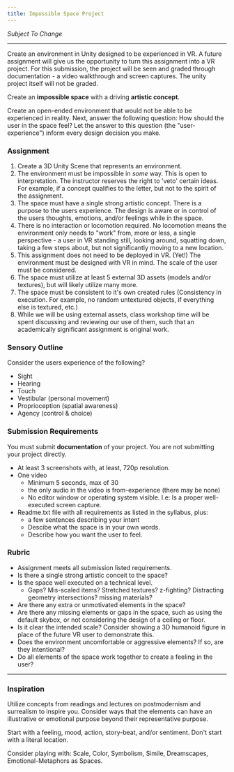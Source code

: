 ```yaml
---
title: Impossible Space Project
---
```


*Subject To Change*

---

Create an environment in Unity designed to be experienced in VR. A future assignment will give us the opportunity to turn this assignment into a VR project. For this submission, the project will be seen and graded through documentation - a video walkthrough and screen captures. The unity project itself will not be graded.

Create an **impossible space** with a driving **artistic concept**.

Create an open-ended environment that would not be able to be experienced in reality. Next, answer the following question: How should the user in the space feel? Let the answer to this question (the "user-experience") inform every design decision you make.

### Assignment
  1. Create a 3D Unity Scene that represents an environment.
  1. The environment must be impossible in *some* way. This is open to interpretation. The instructor reserves the right to 'veto' certain ideas. For example, if a concept qualifies to the letter, but not to the spirit of the assignment.
  2. The space must have a single strong artistic concept. There is a purpose to the users experience. The design is aware or in control of the users thoughts, emotions, and/or feelings while in the space.
  3. There is no interaction or locomotion required. No locomotion means the environment only needs to "work" from, more or less, a single perspective - a user in VR standing still, looking around, squatting down, taking a few steps about, but not significantly moving to a new location.
  4. This assignment does not need to be deployed in VR. (Yet!) The environment must be designed with VR in mind. The scale of the user must be considered.
  5. The space must utilize at least 5 external 3D assets (models and/or textures), but will likely utilize many more.
  6. The space must be consistent to it's own created rules (Consistency in execution. For example, no random untextured objects, if everything else is textured, etc.)
  7. While we will be using external assets, class workshop time will be spent discussing and reviewing our use of them, such that an academically significant
        assignment is original work.


### Sensory Outline
Consider the users experience of the following?

- Sight
- Hearing
- Touch
- Vestibular (personal movement)
- Proprioception (spatial awareness)
- Agency (control & choice)


### Submission Requirements
You must submit **documentation** of your project. You are not submitting your project directly.

- At least 3 screenshots with, at least, 720p resolution.
- One video
  - Minimum 5 seconds, max of 30
  - the only audio in the video is from-experience (there may be none)
  - No editor window or operating system visible. I.e: Is a proper well-executed screen capture.
- Readme.txt file with all requirements as listed in the syllabus, plus:
  - a few sentences describing your intent
  - Descibe what the space is in your own words.
  - Describe how you want the user to feel.

### Rubric
- Assignment meets all submission listed requirements.
- Is there a single strong artistic conceit to the space?
- Is the space well executed on a technical level.
  - Gaps? Mis-scaled items? Stretched textures? z-fighting? Distracting geometry intersections? missing materials?
- Are there any extra or unmotivated elements in the space?
- Are there any missing elements or gaps in the space, such as using the default skybox, or not considering the design of a ceiling or floor.
- Is it clear the intended scale? Consider showing a 3D humanoid figure in place of the future VR user to demonstrate this.
- Does the environment uncomfortable or aggressive elements? If so, are they intentional?
- Do all elements of the space work together to create a feeling in the user?

---

### Inspiration
Utilize concepts from readings and lectures on postmodernism and surrealism to inspire you. Consider ways that the elements can have an illustrative or emotional purpose beyond their representative purpose.

Start with a feeling, mood, action, story-beat, and/or sentiment. Don't start with a literal location.

Consider playing with: Scale, Color, Symbolism, Simile, Dreamscapes, Emotional-Metaphors as Spaces.
